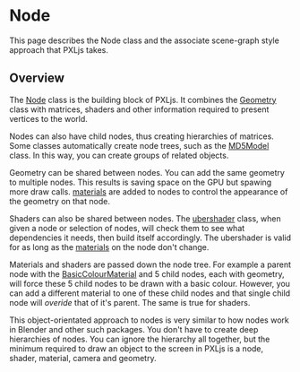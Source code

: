 # Node

This page describes the Node class and the associate scene-graph style approach that PXLjs takes.

## Overview

The [Node](https://api.pxljs.com/core/node.html) class is the building block of PXLjs. It combines the [Geometry]() class with matrices, shaders and other information required to present vertices to the world.

Nodes can also have child nodes, thus creating hierarchies of matrices. Some classes automatically create node trees, such as the [MD5Model]() class. In this way, you can create groups of related objects.

Geometry can be shared between nodes. You can add the same geometry to multiple nodes. This results is saving space on the GPU but spawing more draw calls. [materials]() are added to nodes to control the appearance of the geometry on that node.  

Shaders can also be shared between nodes. The [ubershader]() class, when given a node or selection of nodes, will check them to see what dependencies it needs, then build itself accordingly. The ubershader is valid for as long as the [materials]() on the node don't change.
 
Materials and shaders are passed down the node tree. For example a parent node with the [BasicColourMaterial]() and 5 child nodes, each with geometry, will force these 5 child nodes to be drawn with a basic colour. However, you can add a different material to one of these child nodes and that single child node will *overide* that of it's parent. The same is true for shaders.

This object-orientated approach to nodes is very similar to how nodes work in Blender and other such packages. You don't have to create deep hierarchies of nodes. You can ignore the hierarchy all together, but the minimum required to draw an object to the screen in PXLjs is a node, shader, material, camera and geometry.
